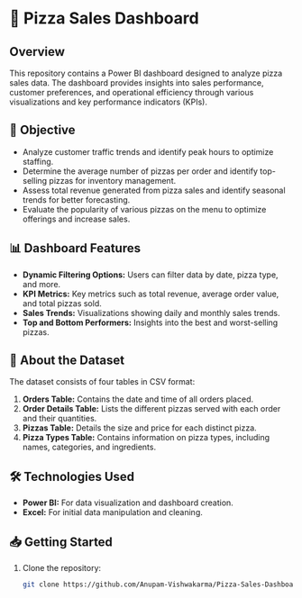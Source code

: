 # 🍕 Pizza Sales Dashboard

## Overview

This repository contains a Power BI dashboard designed to analyze pizza sales data. The dashboard provides insights into sales performance, customer preferences, and operational efficiency through various visualizations and key performance indicators (KPIs).

## 🎯 Objective

- Analyze customer traffic trends and identify peak hours to optimize staffing.
- Determine the average number of pizzas per order and identify top-selling pizzas for inventory management.
- Assess total revenue generated from pizza sales and identify seasonal trends for better forecasting.
- Evaluate the popularity of various pizzas on the menu to optimize offerings and increase sales.

## 📊 Dashboard Features

- **Dynamic Filtering Options:** Users can filter data by date, pizza type, and more.
- **KPI Metrics:** Key metrics such as total revenue, average order value, and total pizzas sold.
- **Sales Trends:** Visualizations showing daily and monthly sales trends.
- **Top and Bottom Performers:** Insights into the best and worst-selling pizzas.

## 📰 About the Dataset

The dataset consists of four tables in CSV format:

1. **Orders Table:** Contains the date and time of all orders placed.
2. **Order Details Table:** Lists the different pizzas served with each order and their quantities.
3. **Pizzas Table:** Details the size and price for each distinct pizza.
4. **Pizza Types Table:** Contains information on pizza types, including names, categories, and ingredients.

## 🛠 Technologies Used

- **Power BI:** For data visualization and dashboard creation.
- **Excel:** For initial data manipulation and cleaning.

## 📥 Getting Started

1. Clone the repository:
   ```bash
   git clone https://github.com/Anupam-Vishwakarma/Pizza-Sales-Dashboard.git
